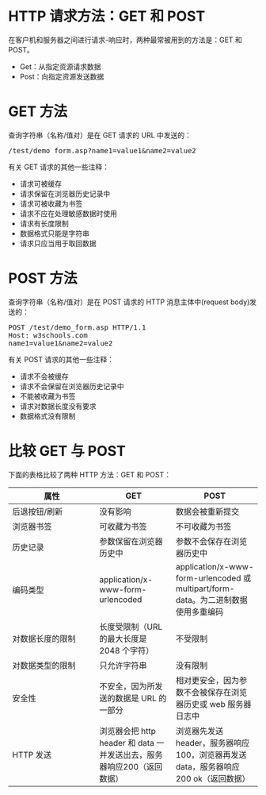 # HTTP 请求方法：GET 和 POST #
在客户机和服务器之间进行请求-响应时，两种最常被用到的方法是：GET 和 POST。

- Get：从指定资源请求数据
- Post：向指定资源发送数据


# GET 方法 #
查询字符串（名称/值对）是在 GET 请求的 URL 中发送的：
<pre>
/test/demo_form.asp?name1=value1&name2=value2
</pre>

有关 GET 请求的其他一些注释：

- 请求可被缓存
- 请求保留在浏览器历史记录中
- 请求可被收藏为书签
- 请求不应在处理敏感数据时使用
- 请求有长度限制
- 数据格式只能是字符串
- 请求只应当用于取回数据


# POST 方法 #
查询字符串（名称/值对）是在 POST 请求的 HTTP 消息主体中(request body)发送的：
<pre>
POST /test/demo_form.asp HTTP/1.1
Host: w3schools.com
name1=value1&name2=value2
</pre>

有关 POST 请求的其他一些注释：

- 请求不会被缓存
- 请求不会保留在浏览器历史记录中
- 不能被收藏为书签
- 请求对数据长度没有要求
- 数据格式没有限制


# 比较 GET 与 POST #
下面的表格比较了两种 HTTP 方法：GET 和 POST：

<table>
	<thead>
		<tr>
			<th width="160">属性</th>
			<th>GET</th>
			<th>POST</th>
		</tr>
	</thead>
	<tbody>
		<tr>
			<td>后退按钮/刷新</td>
			<td>没有影响</td>
			<td>数据会被重新提交</td>
		</tr>
		<tr>
			<td>浏览器书签</td>
			<td>可收藏为书签</td>
			<td>不可收藏为书签</td>
		</tr>
		<tr>
			<td>历史记录</td>
			<td>参数保留在浏览器历史中</td>
			<td>参数不会保存在浏览器历史中</td>
		</tr>
		<tr>
			<td>编码类型</td>
			<td>application/x-www-form-urlencoded</td>
			<td>application/x-www-form-urlencoded 或 multipart/form-data。为二进制数据使用多重编码</td>
		</tr>
		<tr>
			<td>对数据长度的限制</td>
			<td>长度受限制（URL 的最大长度是 2048 个字符）</td>
			<td>不受限制</td>
		</tr>
		<tr>
			<td>对数据类型的限制</td>
			<td>只允许字符串</td>
			<td>没有限制</td>
		</tr>
		<tr>
			<td>安全性</td>
			<td>不安全，因为所发送的数据是 URL 的一部分</td>
			<td>相对更安全，因为参数不会被保存在浏览器历史或 web 服务器日志中</td>
		</tr>
		<tr>
			<td>HTTP 发送</td>
			<td>浏览器会把 http header 和 data 一并发送出去，服务器响应200（返回数据）</td>
			<td>浏览器先发送 header，服务器响应100，浏览器再发送 data，服务器响应 200 ok（返回数据）</td>
		</tr>
	</tbody>
</table>
























